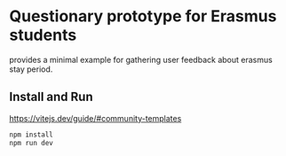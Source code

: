 # Questionary prototype for Erasmus students
provides a minimal example for gathering user feedback about erasmus stay period.

## Install and Run
https://vitejs.dev/guide/#community-templates

``` bash
npm install
npm run dev
```
